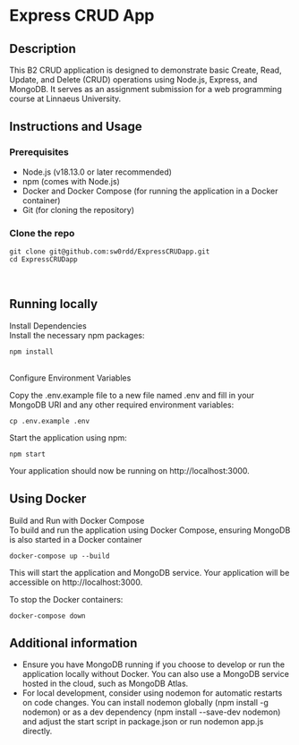 # Express CRUD App

## Description
This B2 CRUD application is designed to demonstrate basic Create, Read, Update, and Delete (CRUD) operations using Node.js, Express, and MongoDB. It serves as an assignment submission for a web programming course at Linnaeus University.


## Instructions and Usage
### Prerequisites
* Node.js (v18.13.0 or later recommended)
* npm (comes with Node.js)
* Docker and Docker Compose (for running the application in a Docker container)
* Git (for cloning the repository)



### Clone the repo 

```
git clone git@github.com:sw0rdd/ExpressCRUDapp.git
cd ExpressCRUDapp
```
<br>

## Running locally 
Install Dependencies<br>
Install the necessary npm packages:
```
npm install
```
<br>
Configure Environment Variables <br>

Copy the .env.example file to a new file named .env and fill in your MongoDB URI and any other required environment variables:


```
cp .env.example .env
```

Start the application using npm:

```
npm start 

```
Your application should now be running on http://localhost:3000.

## Using Docker

Build and Run with Docker Compose<br>
To build and run the application using Docker Compose, ensuring MongoDB is also started in a Docker container

```
docker-compose up --build
```

This will start the application and MongoDB service. Your application will be accessible on http://localhost:3000.

To stop the Docker containers:

```
docker-compose down
```


## Additional information
* Ensure you have MongoDB running if you choose to develop or run the application locally without Docker. You can also use a MongoDB service hosted in the cloud, such as MongoDB Atlas.
* For local development, consider using nodemon for automatic restarts on code changes. You can install nodemon globally (npm install -g nodemon) or as a dev dependency (npm install --save-dev nodemon) and adjust the start script in package.json or run nodemon app.js directly.
